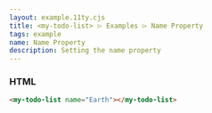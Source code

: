 ```yaml
---
layout: example.11ty.cjs
title: <my-todo-list> ⌲ Examples ⌲ Name Property
tags: example
name: Name Property
description: Setting the name property
---
```


<my-todo-list name="Earth"></my-todo-list>

<h3>HTML</h3>

```html
<my-todo-list name="Earth"></my-todo-list>
```
